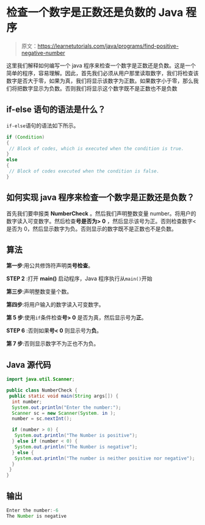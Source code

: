 # 检查一个数字是正数还是负数的 Java 程序

> 原文：<https://learnetutorials.com/java/programs/find-positive-negative-number>

这里我们解释如何编写一个 java 程序来检查一个数字是正数还是负数。这是一个简单的程序，容易理解。因此，首先我们必须从用户那里读取数字，我们将检查该数字是否大于零，如果为真，我们将显示该数字为正数。如果数字小于零，那么我们将把数字显示为负数。否则我们将显示这个数字既不是正数也不是负数

## if-else 语句的语法是什么？

`if-else`语句的语法如下所示。

```java
if (Condition)
{
 // Block of codes, which is executed when the condition is true.
}
else
{
 // Block of codes executed when the condition is false.
} 

```

## 如何实现 java 程序来检查一个数字是正数还是负数？

首先我们要申报类 **NumberCheck** 。然后我们声明整数变量 number。将用户的数字读入可变数字。然后检查**号是否为> 0** ，然后显示该号为正。否则检查数字<是否为 0，然后显示数字为负。否则显示的数字既不是正数也不是负数。

## 算法

**第一步**:用公共修饰符声明类**号检查**。

**STEP 2** :打开 **main()** 启动程序，Java 程序执行从`main()`开始

**第三步**:声明整数变量个数。

**第四步**:将用户输入的数字读入可变数字。

**第 5 步**:使用`if`条件检查**号> 0** 是否为真，然后显示号为**正**。

**STEP 6** :否则如果**号< 0** 则显示号为**负**。

**第 7 步**:否则显示数字不为正也不为负。

## Java 源代码

```java
import java.util.Scanner;

public class NumberCheck {
 public static void main(String args[]) {
  int number;
  System.out.println("Enter the number:");
  Scanner sc = new Scanner(System. in );
  number = sc.nextInt();

  if (number > 0) {
   System.out.println("The Number is positive");
  } else if (number < 0) {
   System.out.println("The Number is negative");
  } else {
   System.out.println("The number is neither positive nor negative");
  }
 }
}

```

## 输出

```java
Enter the number:-6
The Number is negative
```